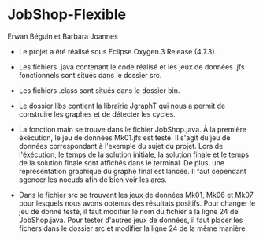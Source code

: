 # JobShop-Flexible
Erwan Béguin et Barbara Joannes


- Le projet a été réalisé sous Eclipse Oxygen.3 Release (4.7.3).

- Les fichiers .java contenant le code réalisé et les jeux de données .jfs fonctionnels sont situés dans le dossier src. 

- Les fichiers .class sont situés dans le dossier bin.

- Le dossier libs contient la librairie JgraphT qui nous a permit de construire les graphes et de détecter les cycles.

- La fonction main se trouve dans le fichier JobShop.java. À la première éxécution, le jeu de données Mk01.jfs est testé. Il s'agit du jeu de données correspondant à l'exemple du sujet du projet.
Lors de l'éxécution, le temps de la solution initiale, la solution finale et le temps de la solution finale sont affichés dans le terminal. 
De plus, une représentation graphique du graphe final est lancée. Il faut cependant agencer les noeuds afin de bien voir les arcs.

- Dans le fichier src se trouvent les jeux de données Mk01, Mk06 et Mk07 pour lesquels nous avons obtenus des résultats positifs. Pour changer le jeu de donné testé, il faut modifier le nom du fichier à la ligne 24 de JobShop.java.
Pour tester d'autres jeux de données, il faut placer les fichers dans le dossier src et modifier la ligne 24 de la même manière.

